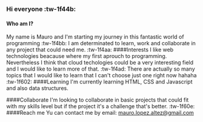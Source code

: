 ### Hi everyone :tw-1f44b:

#### Who am I?
My name is Mauro and I'm starting my journey in this fantastic world of programming :tw-1f4bb:
I am determinated to learn, work and collaborate in any project that could need me. :tw-1f4aa:
####Interests
I like web technologies beacause where my first aprouch to programming.
Nevertheless I think that cloud techologies could be a very interesting field and I would like to learn more of that. :tw-1f4ad:
There are actually so many topics that I would like to learn that I can't choose just one right now hahaha :tw-1f602:
####Learning
I'm currently learning HTML, CSS and Javascript and also data structures.

####Collaborate
I'm looking to collaborate in basic projects that could fit with my skills level but if the project it's a challenge that's better. :tw-1f60e:
####Reach me
Yu can contact me by email:
mauro.lopez.altez@gmail.com

